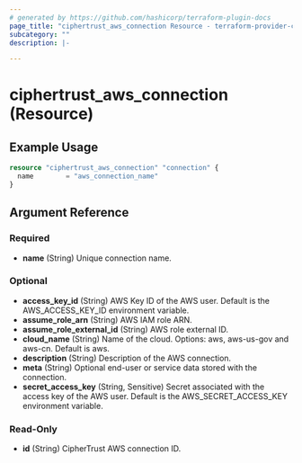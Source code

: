 ```yaml
---
# generated by https://github.com/hashicorp/terraform-plugin-docs
page_title: "ciphertrust_aws_connection Resource - terraform-provider-ciphertrust"
subcategory: ""
description: |-

---
```


# ciphertrust_aws_connection (Resource)



## Example Usage

```terraform
resource "ciphertrust_aws_connection" "connection" {
  name        = "aws_connection_name"
}
```

<!-- schema generated by tfplugindocs -->
## Argument Reference

### Required

- **name** (String) Unique connection name.

### Optional

- **access_key_id** (String) AWS Key ID of the AWS user. Default is the AWS_ACCESS_KEY_ID environment variable.
- **assume_role_arn** (String) AWS IAM role ARN.
- **assume_role_external_id** (String) AWS role external ID.
- **cloud_name** (String) Name of the cloud. Options: aws, aws-us-gov and aws-cn. Default is aws.
- **description** (String) Description of the AWS connection.
- **meta** (String) Optional end-user or service data stored with the connection.
- **secret_access_key** (String, Sensitive) Secret associated with the access key of the AWS user. Default is the AWS_SECRET_ACCESS_KEY environment variable.

### Read-Only

- **id** (String) CipherTrust AWS connection ID.


